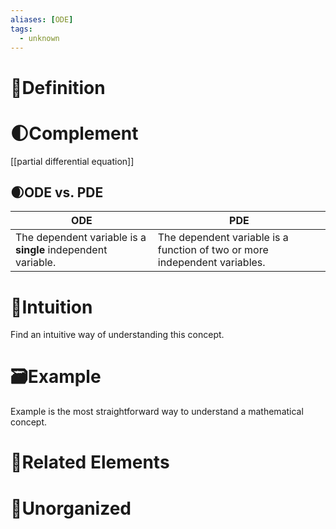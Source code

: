 ```yaml
---
aliases: [ODE]
tags:
  - unknown
---
```



# 📝Definition

# 🌓Complement
[[partial differential equation]]

## 🌒ODE vs. PDE
| ODE                                                          | PDE                                                          |
| ------------------------------------------------------------ | ------------------------------------------------------------ |
| The dependent variable is a **single** independent variable. | The dependent variable is a function of two or more independent variables. |

# 🧠Intuition
Find an intuitive way of understanding this concept.

# 🗃Example
Example is the most straightforward way to understand a mathematical concept.

# 🌱Related Elements



# 🍂Unorganized